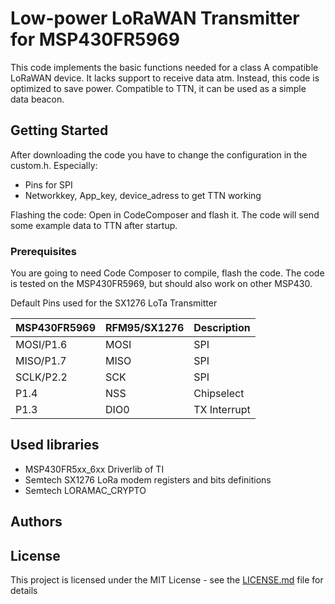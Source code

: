 # Low-power LoRaWAN Transmitter for MSP430FR5969

This code implements the basic functions needed for a class A compatible LoRaWAN device. It lacks support to receive data atm. Instead, this code is optimized to save power.
Compatible to TTN, it can be used as a simple data beacon.


## Getting Started

After downloading the code you have to change the configuration in the custom.h. Especially:
- Pins for SPI
- Networkkey, App_key, device_adress to get TTN working

Flashing the code:
Open in CodeComposer and flash it.
The code will send some example data to TTN after startup.

### Prerequisites

You are going to need Code Composer to compile, flash the code.
The code is tested on the MSP430FR5969, but should also work on other MSP430.

Default Pins used for the SX1276 LoTa Transmitter


| MSP430FR5969 | RFM95/SX1276 | Description |
| --- | --- | --- |
| MOSI/P1.6 | MOSI | SPI |
| MISO/P1.7 | MISO | SPI |
| SCLK/P2.2 | SCK | SPI |
| P1.4 | NSS | Chipselect |
| P1.3 | DIO0 | TX Interrupt |


## Used libraries
- MSP430FR5xx_6xx	Driverlib of TI
- Semtech SX1276 LoRa modem registers and bits definitions
- Semtech LORAMAC_CRYPTO


## Authors


## License

This project is licensed under the MIT License - see the [LICENSE.md](LICENSE.md) file for details

